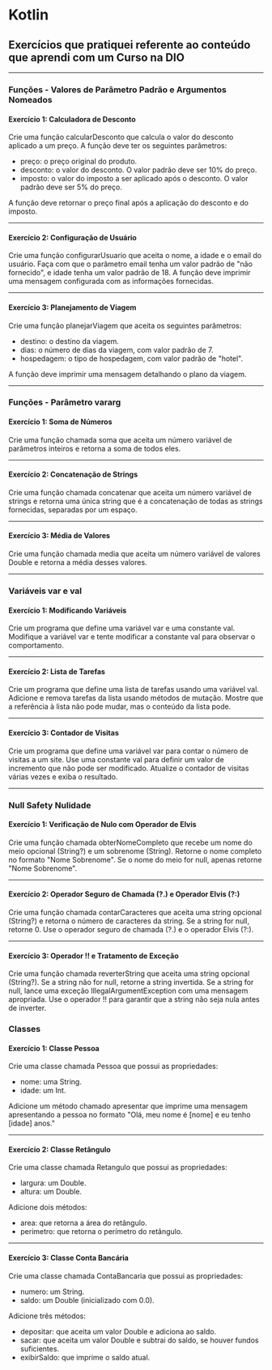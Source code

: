 # Kotlin
## Exercícios que pratiquei referente ao conteúdo que aprendi com um Curso na DIO
---
### Funções - Valores de Parâmetro Padrão e Argumentos Nomeados
#### Exercício 1: Calculadora de Desconto
Crie uma função calcularDesconto que calcula o valor do desconto aplicado a um preço. A função deve ter os seguintes parâmetros:
- preço: o preço original do produto.
- desconto: o valor do desconto. O valor padrão deve ser 10% do preço.
- imposto: o valor do imposto a ser aplicado após o desconto. O valor padrão deve ser 5% do preço.

A função deve retornar o preço final após a aplicação do desconto e do imposto.

---
#### Exercício 2: Configuração de Usuário
Crie uma função configurarUsuario que aceita o nome, a idade e o email do usuário. Faça com que o parâmetro email tenha um valor padrão de "não fornecido", e idade tenha um valor padrão de 18. A função deve imprimir uma mensagem configurada com as informações fornecidas.

---
#### Exercício 3: Planejamento de Viagem
Crie uma função planejarViagem que aceita os seguintes parâmetros:
- destino: o destino da viagem.
- dias: o número de dias da viagem, com valor padrão de 7.
- hospedagem: o tipo de hospedagem, com valor padrão de "hotel".

A função deve imprimir uma mensagem detalhando o plano da viagem.

---
### Funções - Parâmetro vararg
#### Exercício 1: Soma de Números
Crie uma função chamada soma que aceita um número variável de parâmetros inteiros e retorna a soma de todos eles.

---
#### Exercício 2: Concatenação de Strings
Crie uma função chamada concatenar que aceita um número variável de strings e retorna uma única string que é a concatenação de todas as strings fornecidas, separadas por um espaço.

---
#### Exercício 3: Média de Valores
Crie uma função chamada media que aceita um número variável de valores Double e retorna a média desses valores.

---
### Variáveis var e val
#### Exercício 1: Modificando Variáveis
Crie um programa que define uma variável var e uma constante val. Modifique a variável var e tente modificar a constante val para observar o comportamento.

---
#### Exercício 2: Lista de Tarefas
Crie um programa que define uma lista de tarefas usando uma variável val. Adicione e remova tarefas da lista usando métodos de mutação. Mostre que a referência à lista não pode mudar, mas o conteúdo da lista pode.

---
#### Exercício 3: Contador de Visitas
Crie um programa que define uma variável var para contar o número de visitas a um site. Use uma constante val para definir um valor de incremento que não pode ser modificado. Atualize o contador de visitas várias vezes e exiba o resultado.

---
### Null Safety Nulidade
#### Exercício 1: Verificação de Nulo com Operador de Elvis
Crie uma função chamada obterNomeCompleto que recebe um nome do meio opcional (String?) e um sobrenome (String). Retorne o nome completo no formato "Nome Sobrenome". Se o nome do meio for null, apenas retorne "Nome Sobrenome".

---
#### Exercício 2: Operador Seguro de Chamada (?.) e Operador Elvis (?:)
Crie uma função chamada contarCaracteres que aceita uma string opcional (String?) e retorna o número de caracteres da string. Se a string for null, retorne 0. Use o operador seguro de chamada (?.) e o operador Elvis (?:).

---
#### Exercício 3: Operador !! e Tratamento de Exceção
Crie uma função chamada reverterString que aceita uma string opcional (String?). Se a string não for null, retorne a string invertida. Se a string for null, lance uma exceção IllegalArgumentException com uma mensagem apropriada. Use o operador !! para garantir que a string não seja nula antes de inverter.

### Classes
#### Exercício 1: Classe Pessoa
Crie uma classe chamada Pessoa que possui as propriedades:
- nome: uma String.
- idade: um Int.

Adicione um método chamado apresentar que imprime uma mensagem apresentando a pessoa no formato "Olá, meu nome é [nome] e eu tenho [idade] anos."

---
#### Exercício 2: Classe Retângulo
Crie uma classe chamada Retangulo que possui as propriedades:
- largura: um Double.
- altura: um Double.

Adicione dois métodos:
- area: que retorna a área do retângulo.
- perimetro: que retorna o perímetro do retângulo.

---
#### Exercício 3: Classe Conta Bancária
Crie uma classe chamada ContaBancaria que possui as propriedades:
- numero: um String.
- saldo: um Double (inicializado com 0.0).

Adicione três métodos:
- depositar: que aceita um valor Double e adiciona ao saldo.
- sacar: que aceita um valor Double e subtrai do saldo, se houver fundos suficientes.
- exibirSaldo: que imprime o saldo atual.
